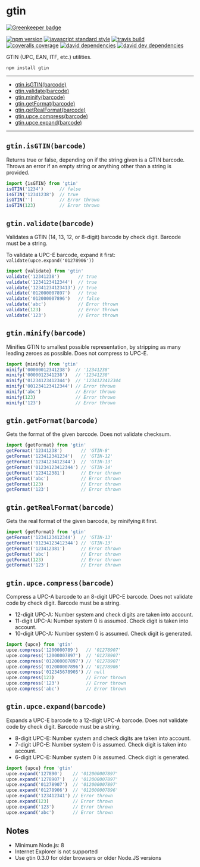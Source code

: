 gtin
===

[![Greenkeeper badge](https://badges.greenkeeper.io/xbpf/gtin.svg)](https://greenkeeper.io/)

[![npm version](https://img.shields.io/npm/v/gtin.svg?style=flat-square)](https://npmjs.com/package/gtin)
[![javascript standard style](https://img.shields.io/badge/code%20style-standard-blue.svg?style=flat-square)](http://standardjs.com/)
[![travis build](https://img.shields.io/travis/xbpf/gtin/master.svg?style=flat-square)](https://travis-ci.org/xbpf/gtin)
[![coveralls coverage](https://img.shields.io/coveralls/xbpf/gtin.svg?style=flat-square)](https://coveralls.io/github/xbpf/gtin)
[![david dependencies](https://david-dm.org/xbpf/gtin.svg?style=flat-square)](https://david-dm.org/xbpf/gtin)
[![david dev dependencies](https://david-dm.org/xbpf/gtin/dev-status.svg?style=flat-square)](https://david-dm.org/xbpf/gtin)


GTIN (UPC, EAN, ITF, etc.) utilities.

`npm install gtin`

---

* [gtin.isGTIN(barcode)](#user-content-gtin-isGTIN)
* [gtin.validate(barcode)](#user-content-gtin-validate)
* [gtin.minify(barcode)](#user-content-gtin-minify)
* [gtin.getFormat(barcode)](#user-content-gtin-getFormat)
* [gtin.getRealFormat(barcode)](#user-content-gtin-getRealFormat)
* [gtin.upce.compress(barcode)](#user-content-gtin-upce-compress)
* [gtin.upce.expand(barcode)](#user-content-gtin-upce-expand)

---

<a id='gtin-isGTIN'></a>
`gtin.isGTIN(barcode)`
---

Returns true or false, depending on if the string given is a GTIN barcode. Throws an error if an empty string or anything other than a string is provided.

```js
import {isGTIN} from 'gtin'
isGTIN('1234')      // false
isGTIN('12341238')  // true
isGTIN('')          // Error thrown
isGTIN(123)         // Error thrown
```

<a id='gtin-validate'></a>
`gtin.validate(barcode)`
---

Validates a GTIN (14, 13, 12, or 8-digit) barcode by check digit. Barcode must be a string.

To validate a UPC-E barcode, expand it first: `validate(upce.expand('01278906'))`

```js
import {validate} from 'gtin'
validate('12341238')       // true
validate('1234123412344')  // true
validate('12341234123413') // true
validate('012000007897')   // true
validate('012000007896')   // false
validate('abc')            // Error thrown
validate(123)              // Error thrown
validate('123')            // Error thrown
```

<a id='gtin-minify'></a>
`gtin.minify(barcode)`
---

Minifies GTIN to smallest possible representation, by stripping as many leading zeroes as possible. Does not compress to UPC-E.

```js
import {minify} from 'gtin'
minify('00000012341238')  // '12341238'
minify('0000012341238')   // '12341238'
minify('01234123412344')  // '1234123412344
minify('001234123412344') // Error thrown
minify('abc')             // Error thrown
minify(123)               // Error thrown
minify('123')             // Error thrown
```

<a id='gtin-getFormat'></a>
`gtin.getFormat(barcode)`
---

Gets the format of the given barcode. Does not validate checksum.

```js
import {getFormat} from 'gtin'
getFormat('12341238')       // 'GTIN-8'
getFormat('123412341234')   // 'GTIN-12'
getFormat('1234123412344')  // 'GTIN-13'
getFormat('01234123412344') // 'GTIN-14'
getFormat('123412381')      // Error thrown
getFormat('abc')            // Error thrown
getFormat(123)              // Error thrown
getFormat('123')            // Error thrown
```

<a id='gtin-getRealFormat'></a>
`gtin.getRealFormat(barcode)`
---

Gets the real format of the given barcode, by minifying it first.

```js
import {getFormat} from 'gtin'
getFormat('1234123412344')  // 'GTIN-13'
getFormat('01234123412344') // 'GTIN-13'
getFormat('123412381')      // Error thrown
getFormat('abc')            // Error thrown
getFormat(123)              // Error thrown
getFormat('123')            // Error thrown
```

<a id='gtin-upce-compress'></a>
`gtin.upce.compress(barcode)`
---

Compress a UPC-A barcode to an 8-digit UPC-E barcode. Does not validate
code by check digit. Barcode must be a string.

* 12-digit UPC-A: Number system and check digits are taken into account.
* 11-digit UPC-A: Number system 0 is assumed. Check digit is taken into account.
* 10-digit UPC-A: Number system 0 is assumed. Check digit is generated.

```js
import {upce} from 'gtin'
upce.compress('1200000789')   // '01278907'
upce.compress('12000007897')  // '01278907'
upce.compress('012000007897') // '01278907'
upce.compress('012000007896') // '01278906'
upce.compress('012345678905') // null
upce.compress(123)            // Error thrown
upce.compress('123')          // Error thrown
upce.compress('abc')          // Error thrown
```

<a id='gtin-upce-expand'></a>
`gtin.upce.expand(barcode)`
---

Expands a UPC-E barcode to a 12-digit UPC-A barcode. Does not validate
code by check digit. Barcode must be a string.

* 8-digit UPC-E: Number system and check digits are taken into account.
* 7-digit UPC-E: Number system 0 is assumed. Check digit is taken into account.
* 6-digit UPC-E: Number system 0 is assumed. Check digit is generated.

```js
import {upce} from 'gtin'
upce.expand('127890')    // '012000007897'
upce.expand('1278907')   // '012000007897'
upce.expand('01278907')  // '012000007897'
upce.expand('01278906')  // '012000007896'
upce.expand('123412341') // Error thrown
upce.expand(123)         // Error thrown
upce.expand('123')       // Error thrown
upce.expand('abc')       // Error thrown
```

## Notes

  - Minimum Node.js: 8
  - Internet Explorer is not supported
  - Use gtin 0.3.0 for older browsers or older Node.JS versions
